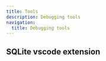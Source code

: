 ```yaml
---
title: Tools
description: Debugging tools
navigation:
  title: Debugging tools
---
```


## SQLite vscode extension

